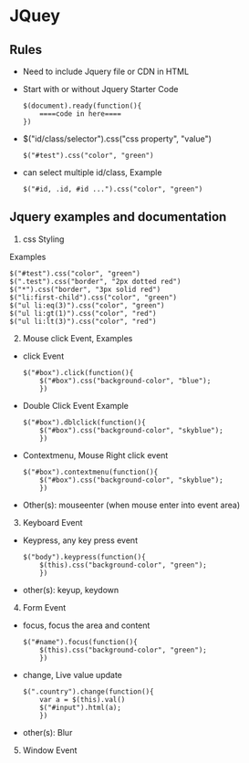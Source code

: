 # JQuey

## Rules  

* Need to include Jquery file or CDN in HTML
* Start with or without Jquery Starter Code
    
    ```
    $(document).ready(function(){
        ====code in here====
    })
    ```

* $("id/class/selector").css("css property", "value")

    `$("#test").css("color", "green")`

* can select multiple id/class, Example

    `$("#id, .id, #id ...").css("color", "green")`

## Jquery examples and documentation

1. css Styling

Examples 

    $("#test").css("color", "green")
    $(".test").css("border", "2px dotted red")
    $("*").css("border", "3px solid red")
    $("li:first-child").css("color", "green")
    $("ul li:eq(3)").css("color", "green")
    $("ul li:gt(1)").css("color", "red")
    $("ul li:lt(3)").css("color", "red")

2. Mouse click Event, Examples

* click Event

    ```
    $("#box").click(function(){
        $("#box").css("background-color", "blue");
        })
    ```

* Double Click Event Example

    ```
    $("#box").dblclick(function(){
        $("#box").css("background-color", "skyblue");
        })
    ```

* Contextmenu, Mouse Right click event

    ```
    $("#box").contextmenu(function(){
        $("#box").css("background-color", "skyblue");
        })
    ```

* Other(s): mouseenter (when mouse enter into event area)

3. Keyboard Event

* Keypress, any key press event

    ```
    $("body").keypress(function(){
        $(this).css("background-color", "green");
        })
    ```

* other(s):  keyup, keydown

4. Form Event

* focus, focus the area and content

    ```
    $("#name").focus(function(){
        $(this).css("background-color", "green");
        })
    ```

* change, Live value update

    ```
    $(".country").change(function(){
        var a = $(this).val()
        $("#input").html(a);
        })
    ```

* other(s): Blur

5. Window Event